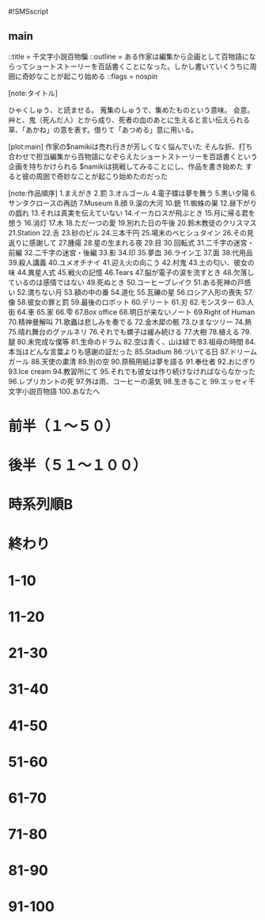 #!SMSscript

## main

::title = 千文字小説百物騙
::outline = ある作家は編集から企画として百物語にならってショートストーリーを百話書くことになった。しかし書いていくうちに周囲に奇妙なことが起こり始める
::flags = nospin

[note:タイトル]

ひゃくしゅう、と読ませる。
蒐集のしゅうで、集めたものという意味。
会意。艸と、鬼（死んだ人）とから成り、死者の血のあとに生えると言い伝えられる草、「あかね」の意を表す。借りて「あつめる」意に用いる。

[plot:main]
作家の$namikiは売れ行きが芳しくなく悩んでいた
そんな折、打ち合わせで担当編集から百物語になぞらえたショートストーリーを百話書くという企画を持ちかけられる
$namikiは挑戦してみることにし、作品を書き始めた
すると彼の周囲で奇妙なことが起こり始めたのだった

[note:作品順序]
1.まえがき
2.罰
3.オルゴール
4.電子蝶は夢を舞う
5.黒い夕陽
6.サンタクロースの再訪
7.Museum
8.顔
9.涙の大河
10.銃
11.蜘蛛の巣
12.昼下がりの戯れ
13.それは真実を伝えていない
14.イーカロスが飛ぶとき
15.月に帰る君を想う
16.消灯
17.木
18.ただ一つの愛
19.別れた日の午後
20.鈴木教徒のクリスマス
21.Station
22.舌
23.砂のビル
24.三本千円
25.場末のベヒシュタイン
26.その見返りに感謝して
27.腫瘍
28.星の生まれる夜
29.目
30.回転式
31.二千字の迷宮・前編
32.二千字の迷宮・後編
33.影
34.印
35.夢血
36.ライン工
37.面
38.代用品
39.殺人講義
40.ユメオチナイ
41.迎え火の向こう
42.村鬼
43.土の匂い、彼女の味
44.異星人式
45.戦火の記憶
46.Tears
47.脳が電子の涙を流すとき
48.欠落しているのは感情ではない
49.死ぬとき
50.コーヒーブレイク
51.ある死神の戸惑い
52.満ちない月
53.額の中の番
54.道化
55.瓦礫の星
56.ロシア人形の喪失
57.像
58.彼女の罪と罰
59.最後のロボット
60.デリート
61.刃
62.モンスター
63.人街
64.車
65.家
66.雫
67.Box office
68.明日が来ないノート
69.Right of Human
70.精神曼解叫
71.歌蟲は悲しみを奏でる
72.金木犀の骸
73.ひまなツリー
74.熱
75.晴れ舞台のグァルネリ
76.それでも螺子は緩み続ける
77.大樹
78.植える
79.腿
80.未完成な僕等
81.生命のドラム
82.空は青く、山は緑で
83.祖母の時間
84.本当はどんな言葉よりも感謝の証だった
85.Stadium
86.ツいてる日
87.ドリームガール
88.天使の粛清
89.別の空
90.原稿用紙は夢を語る
91.奉仕者
92.おにぎり
93.Ice cream
94.教習所にて
95.それでも彼女は作り続けなければならなかった
96.レプリカントの死
97.外は雨、コーヒーの湯気
98.生きること
99.エッセィ千文字小説百物語
100.あなたへ

# 前半（１〜５０）

<preface>

<thepunishment>

<fallensunset>
<musicbox>
<overthefire>
<songbug>
<tree>
<tearsriver>
<starbirth>
<toydoll>
<onlyonelove>
<ghostdraw>
<idletree>
<teacher>
<sandbuilding>
<santaclaus>
<face>
<museum>
<backtomoon>
<missingany>
<nofullmoon>
<suzukixmas>
<tie3sets>
<soilsmell>
<thanksforreturn>
<spiderweb>
<worldend>
<alienceremony>
<gun>
<tongue>
<afternoonaffair>
<donotreport>
<osmanthus>
<eye>
<turnoff>
<themark>
<mask>
<shadow>
<breakupafternoon>
<deathconfused>
<herosmoney>
<tumor>
<blooddream>
<murderlecture>
<station>
<radio>
<coupleindrawing>
<car>
<house>
<dead>

# 後半（５１〜１００）

<coffeebreak>
<villadaemon>
<labyrinth2000a>
<labyrinth2000b>
<leg>
<pierrot>
<linework>
<trigger>
<monster>
<blade>
<drop>
<breakmental>
<dingybechstein>
<heat>
<jingai>
<plant>
<sinandpunishment>
<statue>
<boxoffice>
<digitalbutterfly>
<tears>
<russiandollslost>
<delete>
<icarusflying>
<braintears>
<replicantdead>
<justmeet>
<loosenscrew>
<warmemory>
<rubblestar>
<anothersky>

# 時系列順B

<granmatime>
<papertellsdream>
<alive>
<icecream>
<bigmomentguarneri>
<livedrum>
<skybluemountgreen>
<purgingangels>
<proofofthanks>
<stadium>
<drivingschool>
<riceball>
<servicer>
<goodluck>
<bigtree>

# 終わり

<rainandcoffee>
<lastrobot>
<essay>
<foryou>

# 1-10




# 11-20


# 21-30


# 31-40

# <substitute>
# <noendofdream>

# 41-50


# 51-60


# 61-70

# <notomorrownote>
# <rightofhuman>

# 71-80

# <unfinishedours>

# 81-90

# <dreamgirls>

# 91-100

# <hercooking>
